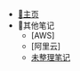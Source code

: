 - [:memo:主页](/)
- :memo:其他笔记
   - [AWS]<!--(docs/aws/)-->
   - [阿里云]<!--(docs/alicloud/)-->
   - [未整理笔记](docs/unclassified/)
